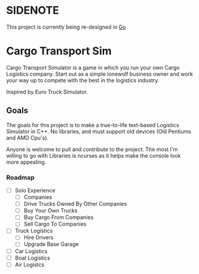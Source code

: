 # SIDENOTE
This project is currently being re-designed in [Go](https://go.dev)

# Cargo Transport Sim
Cargo Transport Simulator is a game in which you run your own Cargo Logistics company. Start out as a simple lonewolf business owner and work your way up to compete with the best in the logistics industry.

Inspired by Euro Truck Simulator.

## Goals
The goals for this project is to make a true-to-life text-based Logistics Simulator in C++. No libraries, and must support old devices (Old Pentiums and AMD Cpu's).

Anyone is welcome to pull and contribute to the project. The most I'm willing to go with Libraries is ncurses as it helps make the console look more appealing.

### Roadmap
- [ ] Solo Experience
  - [ ] Companies
  - [ ] Drive Trucks Owned By Other Companies
  - [ ] Buy Your Own Trucks
  - [ ] Buy Cargo From Companies
  - [ ] Sell Cargo To Companies
- [ ] Truck Logistics
  - [ ] Hire Drivers
  - [ ] Upgrade Base Garage
- [ ] Car Logistics
- [ ] Boat Logistics
- [ ] Air Logistcs
